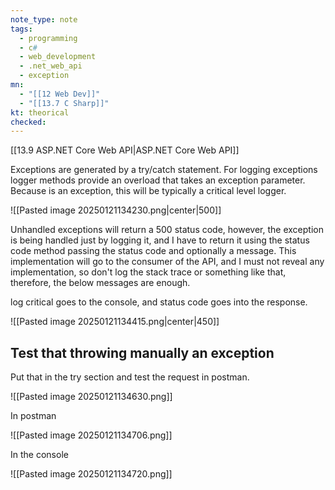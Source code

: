 ```yaml
---
note_type: note
tags:
  - programming
  - c#
  - web_development
  - .net_web_api
  - exception
mn:
  - "[[12 Web Dev]]"
  - "[[13.7 C Sharp]]"
kt: theorical
checked:
---
```

[[13.9 ASP.NET Core Web API|ASP.NET Core Web API]]

Exceptions are generated by a try/catch statement. For logging exceptions logger methods provide an overload that takes an exception parameter. Because is an exception, this will be typically a critical level logger.

![[Pasted image 20250121134230.png|center|500]]

Unhandled exceptions will return a 500 status code, however, the exception is being handled just by logging it, and I have to return it using the status code method passing the status code and optionally a message. This implementation will go to the consumer of the API, and I must not reveal any implementation, so don't log the stack trace or something like that, therefore, the below messages are enough. 

log critical goes to the console, and status code goes into the response. 

![[Pasted image 20250121134415.png|center|450]]


## Test that throwing manually an exception 
Put that in the try section and test the request in postman.

![[Pasted image 20250121134630.png]]

In postman

![[Pasted image 20250121134706.png]]

In the console

![[Pasted image 20250121134720.png]]

